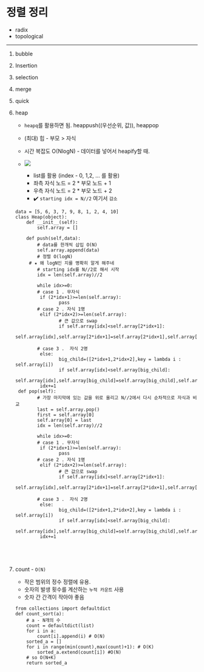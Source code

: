 # 정렬 정리

- radix
- topological

  

---

1. bubble

2. Insertion

3. selection

4. merge

5. quick

6. heap

   - `heapq`를 활용하면 됨. heappush((우선순위, 값)), heappop

   - (최대) 힙 - 부모 > 자식
   - 시간 복잡도 O(NlogN) - 데이터를 넣어서 heapify할 때.
   - ![](https://media.vlpt.us/images/nokia/post/f8835cee-b060-4857-b9c1-379d36a69662/%E1%84%8E%E1%85%AC%E1%84%83%E1%85%A2%20%E1%84%92%E1%85%B5%E1%86%B8.png)
     - list를 활용 (index - 0, 1,2, ... 를 활용)
     - 좌측 자식 노드 = 2 * 부모 노드 + 1 
     - 우측 자식 노드 =  2 * 부모 노드 + 2
     - :heavy_check_mark: `starting idx = N//2` 여기서 `감소`

   ```{python}
   data = [5, 6, 3, 7, 9, 8, 1, 2, 4, 10]
   class Heap(object):
       def __init__(self):
           self.array = []
   
       def push(self,data):
           # data를 한개씩 삽입 O(N)
           self.array.append(data)
           # 정렬 O(logN)
   		# ★ 왜 logN인 지를 명확히 알게 해주네
           # starting idx를 N//2로 해서 시작
           idx = len(self.array)//2
   
           while idx>=0:
           # case 1 . 무자식
           	if (2*idx+1)>=len(self.array):
                   pass
           # case 2 . 자식 1명
           	elif (2*idx+2)>=len(self.array):
                   # 큰 값으로 swap
                   if self.array[idx]<self.array[2*idx+1]:
                       self.array[idx],self.array[2*idx+1]=self.array[2*idx+1],self.array[idx]
   
           # case 3 .  자식 2명
           	else:
                   big_child=([2*idx+1,2*idx+2],key = lambda i : self.array[i])
                   if self.array[idx]<self.array[big_child]:
   					self.array[idx],self.array[big_child]=self.array[big_child],self.array[idx]
   			idx+=1
   	def pop(self):
           # 가장 마지막에 있는 값을 위로 올리고 N//2에서 다시 순차적으로 자식과 비교
           last = self.array.pop()
           first = self.array[0]
           self.array[0] = last
           idx = len(self.array)//2
   
           while idx>=0:
           # case 1 . 무자식
           	if (2*idx+1)>=len(self.array):
                   pass
           # case 2 . 자식 1명
           	elif (2*idx+2)>=len(self.array):
                   # 큰 값으로 swap
                   if self.array[idx]<self.array[2*idx+1]:
                       self.array[idx],self.array[2*idx+1]=self.array[2*idx+1],self.array[idx]
   
           # case 3 .  자식 2명
           	else:
                   big_child=([2*idx+1,2*idx+2],key = lambda i : self.array[i])
                   if self.array[idx]<self.array[big_child]:
   					self.array[idx],self.array[big_child]=self.array[big_child],self.array[idx]
   			idx+=1
               
               
   
           
   ```

   

7. count - `O(N)`

   - 작은 범위의 정수 정렬에 유용. 
   - 숫자의 발생 횟수를 계산하는 `누적 카운트` 사용
   - 숫자 간 간격이 작아야 좋음

   ```{python}
   from collections import defaultdict
   def count_sort(a):
       # a - N개의 수
       count = defaultdict(list)
       for i in a:
           count[i].append(i) # O(N)
       sorted_a = []
       for i in range(min(count),max(count)+1): # O(K)
           sorted_a.extend(count[i]) #O(N)
       # so O(N+K)
       return sorted_a
   ```

   